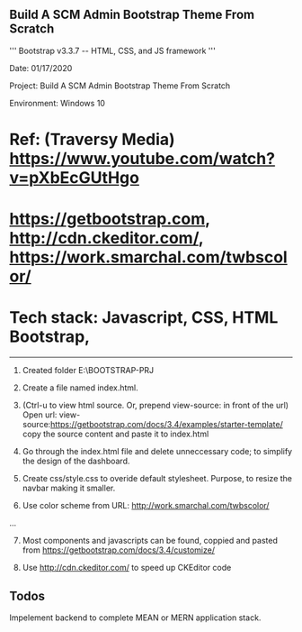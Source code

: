 ##  Build A SCM Admin Bootstrap Theme From Scratch

'''
Bootstrap v3.3.7 -- HTML, CSS, and JS framework 
'''

Date: 01/17/2020

Project: Build A SCM Admin Bootstrap Theme From Scratch

Environment: Windows 10

# Ref: (Traversy Media) https://www.youtube.com/watch?v=pXbEcGUtHgo

# https://getbootstrap.com, http://cdn.ckeditor.com/, https://work.smarchal.com/twbscolor/


# Tech stack: Javascript, CSS, HTML Bootstrap, 

---------------------

1.  Created folder E:\BOOTSTRAP-PRJ

2.  Create a file named index.html.

3.  (Ctrl-u to view html source.  Or, prepend view-source: in front of the url) Open url: view-source:https://getbootstrap.com/docs/3.4/examples/starter-template/
    copy the source content  and paste it to index.html

4.  Go through the index.html file and delete unneccessary code; to simplify the design of the dashboard.

5.  Create css/style.css to overide default stylesheet.  Purpose, to resize the navbar making it smaller.

6.  Use color scheme from URL: http://work.smarchal.com/twbscolor/

...

7.  Most components and javascripts can be found, coppied and pasted from https://getbootstrap.com/docs/3.4/customize/

8.  Use http://cdn.ckeditor.com/ to speed up CKEditor code

## Todos

Impelement backend to complete MEAN or MERN application stack.